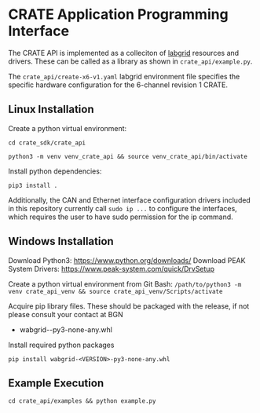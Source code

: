 # CRATE Application Programming Interface

The CRATE API is implemented as a colleciton of [labgrid](https://github.com/labgrid-project/labgrid) resources and drivers. These can be called as a library as shown in `crate_api/example.py`.

The `crate_api/create-x6-v1.yaml` labgrid environment file specifies the specific hardware configuration for the 6-channel revision 1 CRATE.

## Linux Installation
Create a python virtual environment:

`cd crate_sdk/crate_api`

`python3 -m venv venv_crate_api && source venv_crate_api/bin/activate`

Install python dependencies:

`pip3 install .`

Additionally, the CAN and Ethernet interface configuration drivers included in this repository currently call `sudo ip ...` to configure the interfaces, which requires the user to have sudo permission for the ip command.

## Windows Installation
Download Python3: https://www.python.org/downloads/
Download PEAK System Drivers: https://www.peak-system.com/quick/DrvSetup

Create a python virtual environment from Git Bash:
`/path/to/python3 -m venv crate_api_venv && source crate_api_venv/Scripts/activate`

Acquire pip library files. These should be packaged with the release, if not please consult your contact at BGN
* wabgrid-<VERSION>-py3-none-any.whl

Install required python packages
```
pip install wabgrid-<VERSION>-py3-none-any.whl
```

## Example Execution

`cd crate_api/examples && python example.py`
